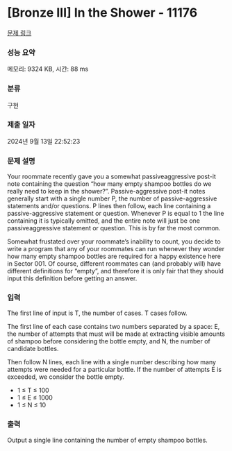 # [Bronze III] In the Shower - 11176 

[문제 링크](https://www.acmicpc.net/problem/11176) 

### 성능 요약

메모리: 9324 KB, 시간: 88 ms

### 분류

구현

### 제출 일자

2024년 9월 13일 22:52:23

### 문제 설명

<p>Your roommate recently gave you a somewhat passiveaggressive post-it note containing the question “how many empty shampoo bottles do we really need to keep in the shower?”. Passive-aggressive post-it notes generally start with a single number P, the number of passive-aggressive statements and/or questions. P lines then follow, each line containing a passive-aggressive statement or question. Whenever P is equal to 1 the line containing it is typically omitted, and the entire note will just be one passiveaggressive statement or question. This is by far the most common.</p>

<p>Somewhat frustated over your roommate’s inability to count, you decide to write a program that any of your roommates can run whenever they wonder how many empty shampoo bottles are required for a happy existence here in Sector 001. Of course, different roommates can (and probably will) have different definitions for “empty”, and therefore it is only fair that they should input this definition before getting an answer.</p>

### 입력 

 <p>The first line of input is T, the number of cases. T cases follow.</p>

<p>The first line of each case contains two numbers separated by a space: E, the number of attempts that must will be made at extracting visible amounts of shampoo before considering the bottle empty, and N, the number of candidate bottles.</p>

<p>Then follow N lines, each line with a single number describing how many attempts were needed for a particular bottle. If the number of attempts E is exceeded, we consider the bottle empty.</p>

<ul>
	<li>1 ≤ T ≤ 100</li>
	<li>1 ≤ E ≤ 1000</li>
	<li>1 ≤ N ≤ 10</li>
</ul>

### 출력 

 <p>Output a single line containing the number of empty shampoo bottles.</p>

